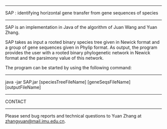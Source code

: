 **************************************************************************************************

   SAP : identifying horizontal gene transfer from gene sequences of species

**************************************************************************************************

SAP is an implementation in Java of the algorithm of Juan Wang and Yuan Zhang. 

SAP takes as input a rooted binary species tree given in Newick format and a group of gene sequences 
given in Phylip format. 
As output, the program provides the user with a rooted binary phylogenetic network in Newick format 
and the parsimony value of this network.


The program can be started by using the following command:

---------------------------------------------------------------------------

java -jar SAP.jar [speciesTreeFileName] [geneSeqsFileName] [outputFileName]

---------------------------------------------------------------------------

CONTACT      
*********************************************************************************************
Please send bug reports and technical questions to Yuan Zhang at <zhangyuan@mail.imu.edu.cn>.
